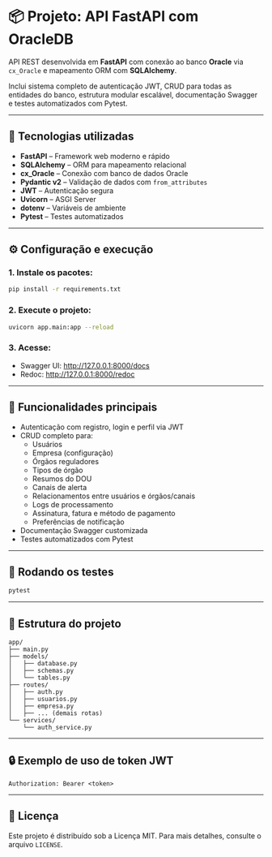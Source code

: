 # 📦 Projeto: API FastAPI com OracleDB

API REST desenvolvida em **FastAPI** com conexão ao banco **Oracle** via `cx_Oracle` e mapeamento ORM com **SQLAlchemy**.

Inclui sistema completo de autenticação JWT, CRUD para todas as entidades do banco, estrutura modular escalável, documentação Swagger e testes automatizados com Pytest.

---

## 🚀 Tecnologias utilizadas

- **FastAPI** – Framework web moderno e rápido
- **SQLAlchemy** – ORM para mapeamento relacional
- **cx_Oracle** – Conexão com banco de dados Oracle
- **Pydantic v2** – Validação de dados com `from_attributes`
- **JWT** – Autenticação segura
- **Uvicorn** – ASGI Server
- **dotenv** – Variáveis de ambiente
- **Pytest** – Testes automatizados

---

## ⚙️ Configuração e execução

### 1. Instale os pacotes:
```bash
pip install -r requirements.txt
```

### 2. Execute o projeto:
```bash
uvicorn app.main:app --reload
```

### 3. Acesse:
- Swagger UI: http://127.0.0.1:8000/docs
- Redoc: http://127.0.0.1:8000/redoc

---

## 📌 Funcionalidades principais

- Autenticação com registro, login e perfil via JWT
- CRUD completo para:
  - Usuários
  - Empresa (configuração)
  - Órgãos reguladores
  - Tipos de órgão
  - Resumos do DOU
  - Canais de alerta
  - Relacionamentos entre usuários e órgãos/canais
  - Logs de processamento
  - Assinatura, fatura e método de pagamento
  - Preferências de notificação
- Documentação Swagger customizada
- Testes automatizados com Pytest

---

## 🧪 Rodando os testes
```bash
pytest
```

---

## 📂 Estrutura do projeto

```
app/
├── main.py
├── models/
│   ├── database.py
│   ├── schemas.py
│   └── tables.py
├── routes/
│   ├── auth.py
│   ├── usuarios.py
│   ├── empresa.py
│   ├── ... (demais rotas)
└── services/
    └── auth_service.py
```

---

## 🔒 Exemplo de uso de token JWT

```http
Authorization: Bearer <token>
```

---

## 📄 Licença
Este projeto é distribuído sob a Licença MIT. Para mais detalhes, consulte o arquivo `LICENSE`.
